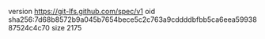 version https://git-lfs.github.com/spec/v1
oid sha256:7d68b8572b9a045b7654bece5c2c763a9cddddbfbb5ca6eea5993887524c4c70
size 2175
